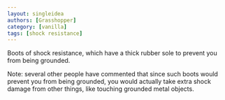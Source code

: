 ```yaml
---
layout: singleidea
authors: [Grasshopper]
category: [vanilla]
tags: [shock resistance]
---
```

Boots of shock resistance, which have a thick rubber sole to prevent you from being grounded.

Note: several other people have commented that since such boots would prevent you from being grounded, you would actually take extra shock damage from other things, like touching grounded metal objects.
